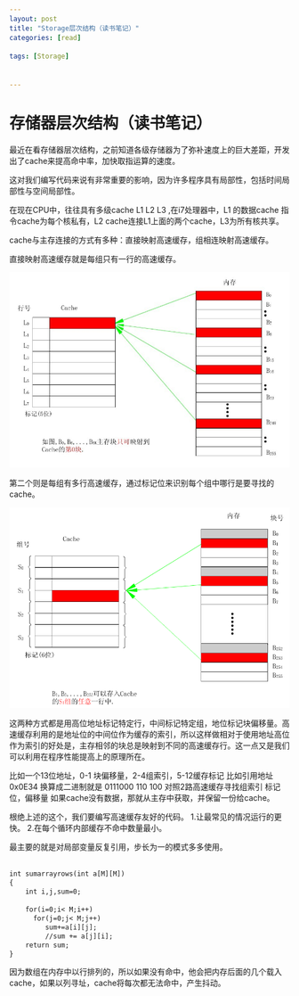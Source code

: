 ```yaml
---
layout: post
title: "Storage层次结构（读书笔记）"
categories: [read]

tags: [Storage]


---
```

存储器层次结构（读书笔记）
==========================
最近在看存储器层次结构，之前知道各级存储器为了弥补速度上的巨大差距，开发出了cache来提高命中率，加快取指运算的速度。

这对我们编写代码来说有非常重要的影响，因为许多程序具有局部性，包括时间局部性与空间局部性。

在现在CPU中，往往具有多级cache L1 L2 L3 ,在i7处理器中，L1 的数据cache 指令cache为每个核私有，L2 cache连接L1上面的两个cache，L3为所有核共享。

cache与主存连接的方式有多种：直接映射高速缓存，组相连映射高速缓存。

直接映射高速缓存就是每组只有一行的高速缓存。

![](/assets/pic/4514.jpg)

第二个则是每组有多行高速缓存，通过标记位来识别每个组中哪行是要寻找的cache。

![](/assets/pic/20106.png)

这两种方式都是用高位地址标记特定行，中间标记特定组，地位标记块偏移量。高速缓存利用的是地址位的中间位作为缓存的索引，所以这样做相对于使用地址高位作为索引的好处是，主存相邻的块总是映射到不同的高速缓存行。这一点又是我们可以利用在程序性能提高上的原理所在。

比如一个13位地址，0-1 块偏移量，2-4组索引，5-12缓存标记
比如引用地址0x0E34 换算成二进制就是 0111000 110 100 对照2路高速缓存寻找组索引 标记位，偏移量 如果cache没有数据，那就从主存中获取，并保留一份给cache。

根绝上述的这个，我们要编写高速缓存友好的代码。
1.让最常见的情况运行的更快。
2.在每个循环内部缓存不命中数量最小。

最主要的就是对局部变量反复引用，步长为一的模式多多使用。

<pre><code>
int sumarrayrows(int a[M][M])
{
    int i,j,sum=0;
 
    for(i=0;i< M;i++)
      for(j=0;j< M;j++)
         sum+=a[i][j];
         //sum += a[j][i];
    return sum;
}
</code></pre>

因为数组在内存中以行排列的，所以如果没有命中，他会把内存后面的几个载入cache，如果以列寻址，cache将每次都无法命中，产生抖动。
